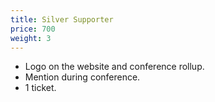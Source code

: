 ```yaml
---
title: Silver Supporter
price: 700
weight: 3
---
```


*   Logo on the website and conference rollup.
*   Mention during conference.
*   1 ticket.